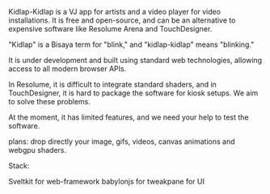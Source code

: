 Kidlap-Kidlap is a VJ app for artists and a video player for video installations.
It is free and open-source, and can be an alternative to expensive software like Resolume Arena and TouchDesigner.

"Kidlap" is a Bisaya term for "blink," and "kidlap-kidlap" means "blinking."

It is under development and built using standard web technologies, allowing access to all modern browser APIs.

In Resolume, it is difficult to integrate standard shaders, and in TouchDesigner, it is hard to package the software for kiosk setups. We aim to solve these problems.

At the moment, it has limited features, and we need your help to test the software.

plans:
drop directly your image, gifs, videos, canvas animations and webgpu shaders.

Stack:

Sveltkit for web-framework
babylonjs for 
tweakpane for UI
